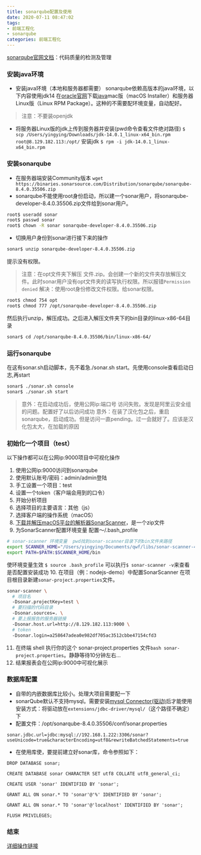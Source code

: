 ```yaml
---
title: sonarqube配置及使用
date: 2020-07-11 08:47:02
tags:
- 前端工程化
- sonarqube
categories: 前端工程化
---
```



[sonarqube官网文档](https://docs.sonarqube.org/latest/)：代码质量的检测及管理
### 安装java环境

* 安装java环境（本地和服务器都需要）
sonarqube依赖高版本的java环境，以下内容使用jdk14
在[oracle官网](https://www.oracle.com/)下载[java](https://www.oracle.com/java/technologies/javase-jdk14-downloads.html)mac版（macOS Installer）和服务器Linux版（Linux RPM Package）。这种的不需要配环境变量，自动配好。
> 注意：不要装openjdk
* 将服务器Linux版的jdk上传到服务器并安装(pwd命令查看文件绝对路径)
`$ scp /Users/yingying/Downloads/jdk-14.0.1_linux-x64_bin.rpm root@8.129.182.113:/opt/`
安装jdk
`$ rpm -i jdk-14.0.1_linux-x64_bin.rpm`

### 安装sonarqube
* 在服务器端安装Community版本
`wget https://binaries.sonarsource.com/Distribution/sonarqube/sonarqube-8.4.0.35506.zip`
* sonarqube不能使用root身份启动，所以建一个sonar用户，将sonarqube-developer-8.4.0.35506.zip文件给到sonar用户。
```bash
root$ useradd sonar
root$ passwd sonar
root$ chown -R sonar sonarqube-developer-8.4.0.35506.zip
```
* 切换用户身份到sonar进行接下来的操作
```bash
sonar$ unzip sonarqube-developer-8.4.0.35506.zip
```
提示没有权限。
> 注意：在opt文件夹下解压 文件.zip。会创建一个新的文件夹存放解压文件。此时sonar用户没有opt文件夹的读写执行权限。所以报错`Permission denied`
解决：使用root身份修改文件权限。给sonar权限。
```bash
root$ chmod 754 opt
root$ chmod 777 /opt/sonarqube-developer-8.4.0.35506.zip
```
然后执行unzip，解压成功。之后进入解压文件夹下的bin目录的linux-x86-64目录
```bash
sonar$ cd /opt/sonarqube-8.4.0.35506/bin/linux-x86-64/
```

### 运行sonarqube
在这有sonar.sh启动脚本，先不着急./sonar.sh start。先使用console查看启动日志,再start
```bash
sonar$ ./sonar.sh console
sonar$ ./sonar.sh start
```
> 意外：在启动成功后，使用公网ip:端口号 访问失败。发现是阿里云安全组的问题。配置好了以后访问成功
> 意外：在装了汉化包之后，重启sonarqube，启动成功。但是访问一直pending。过一会就好了。应该是汉化包太大，在加载的原因

### 初始化一个项目（test）
以下操作都可以在公网ip:9000项目中可视化操作
1. 使用公网ip:9000访问到sonarqube
2. 使用默认账号/密码：admin/admin登陆
3. 手工设置一个项目：test
4. 设置一个token（客户端会用到的口令）
5. 开始分析项目
6. 选择项目的主要语言：其他（js）
7. 选择客户端的操作系统（macOS）
8. [下载并解压macOS平台的解析器SonarScanner](https://docs.sonarqube.org/latest/analysis/scan/sonarscanner/)，是一个zip文件
9. 为SonarScanner配置环境变量
配置～/.bash_profile
```bash
# sonar-scanner 环境变量  pwd找到sonar-scanner目录下的bin文件夹路径
export SCANNER_HOME="/Users/yingying/Documents/qwf/libs/sonar-scanner-4.4.0.2170-macosx"
export PATH=$PATH:$SCANNER_HOME/bin
```
使环境变量生效
`$ source .bash_profile`
可以执行`$ sonar-scanner -v`来查看是否配置安装成功
10. 在项目（例：nodejs-demo）中配置SonarScanner
在项目根目录新建`sonar-project.properties`文件。
``` bash
sonar-scanner \
  # 项目名
  -Dsonar.projectKey=test \
  # 要扫描的代码目录
  -Dsonar.sources=. \
  # 要上报报告的服务器链接
  -Dsonar.host.url=http://8.129.182.113:9000 \
  # token
  -Dsonar.login=a258647adea0e982df705ac3512cbbe47154cfd3
```
11. 在终端 shell 执行你的这个 sonar-project.properties 文件`bash sonar-project.properties`。静静等待10分钟左右...
12. 结果报表会在公网ip:9000中可视化展示

### 数据库配置
* 自带的内嵌数据库比较小。处理大项目需要配一下
* sonarQube默认不支持mysql。需要安装[mysql Connector(驱动)](https://dev.mysql.com/downloads/connector/j/)后才能使用
安装方式：将驱动放在`extensions/jdbc-driver/mysql/`（这个路径不确定）下
* 配置文件：/opt/sonarqube-8.4.0.35506/conf/sonar.properties
```
sonar.jdbc.url=jdbc:mysql://192.168.1.222:3306/sonar?useUnicode=true&characterEncoding=utf8&rewriteBatchedStatements=true
```
* 在使用库使，要提前建立好sonar库，命令参照如下：
``` mysql
DROP DATABASE sonar;

CREATE DATABASE sonar CHARACTER SET utf8 COLLATE utf8_general_ci;

CREATE USER 'sonar' IDENTIFIED BY 'sonar';

GRANT ALL ON sonar.* TO 'sonar'@'%' IDENTIFIED BY 'sonar';

GRANT ALL ON sonar.* TO 'sonar'@'localhost' IDENTIFIED BY 'sonar';

FLUSH PRIVILEGES;
```

### 结束
[详细操作链接](https://hondrytravis.github.io/blog/engineering/sonar.html#sonar)